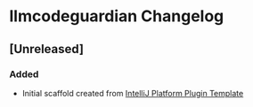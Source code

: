 <!-- Keep a Changelog guide -> https://keepachangelog.com -->

# llmcodeguardian Changelog

## [Unreleased]
### Added
- Initial scaffold created from [IntelliJ Platform Plugin Template](https://github.com/JetBrains/intellij-platform-plugin-template)
